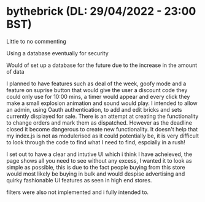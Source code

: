 # bythebrick (DL: 29/04/2022 - 23:00 BST)

Little to no commenting

Using a database eventually for security

Would of set up a database for the future due to the increase in the amount of data

I planned to have features such as deal of the week, goofy mode and a feature on suprise button that would give the user a discount code they could only use for 10:00 mins, a timer would appear and every click they make a small explosion animation and sound would play. I intended to allow an admin, using Oauth authentication, to add and edit bricks and sets currently displayed for sale. There is an attempt at creating the functionality to change orders and mark them as dispatched. However as the deadline closed it become dangerous to create new functionality. It doesn't help that my index.js is not as modulerised as it could potentially be, it is very difficult to look through the code to find what I need to find, espcially in a rush!

I set out to have a clear and intutive UI which i think I have acheieved, the page shows all you need to see without any excess, I wanted it to look as simple as possible, this is due to the fact people buying from this store would most likely be buying in bulk and would despise advertising and quirky fashionable UI features as seen in high end stores.

filters were also not implemented and i fully intended to.
